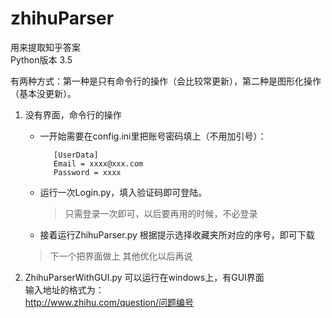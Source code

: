 # zhihuParser

用来提取知乎答案    
Python版本 3.5  
 
有两种方式：第一种是只有命令行的操作（会比较常更新），第二种是图形化操作（基本没更新）。
 
1.  没有界面，命令行的操作
    * 一开始需要在config.ini里把账号密码填上（不用加引号）：   

      ```   
         [UserData]
         Email = xxxx@xxx.com
         Password = xxxx
      ```
      
    * 运行一次Login.py，填入验证码即可登陆。
      > 只需登录一次即可，以后要再用的时候，不必登录

    * 接着运行ZhihuParser.py
      根据提示选择收藏夹所对应的序号，即可下载

    > 下一个把界面做上
    > 其他优化以后再说

2. ZhihuParserWithGUI.py 可以运行在windows上，有GUI界面  
    输入地址的格式为：  
    http://www.zhihu.com/question/问题编号


